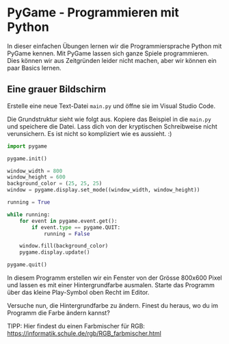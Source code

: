 # PyGame - Programmieren mit Python

In dieser einfachen Übungen lernen wir die Programmiersprache Python mit PyGame kennen.
Mit PyGame lassen sich ganze Spiele programmieren. Dies können wir aus Zeitgründen leider nicht machen, aber wir können ein paar Basics lernen.

## Eine grauer Bildschirm
Erstelle eine neue Text-Datei `main.py` und öffne sie im Visual Studio Code.

Die Grundstruktur sieht wie folgt aus. Kopiere das Beispiel in die `main.py` und speichere die Datei.
Lass dich von der kryptischen Schreibweise nicht verunsichern. Es ist nicht so kompliziert wie es aussieht. :)

``` python
import pygame

pygame.init()

window_width = 800
window_height = 600
background_color = (25, 25, 25)
window = pygame.display.set_mode((window_width, window_height))

running = True

while running:
    for event in pygame.event.get():
        if event.type == pygame.QUIT:
            running = False

    window.fill(background_color)
    pygame.display.update()

pygame.quit()
```

In diesem Programm erstellen wir ein Fenster von der Grösse 800x600 Pixel und lassen es mit einer Hintergrundfarbe ausmalen.
Starte das Programm über das kleine Play-Symbol oben Recht im Editor.

Versuche nun, die Hintergrundfarbe zu ändern. Finest du heraus, wo du im Programm die Farbe ändern kannst?

TIPP: Hier findest du einen Farbmischer für RGB: https://informatik.schule.de/rgb/RGB_farbmischer.html
